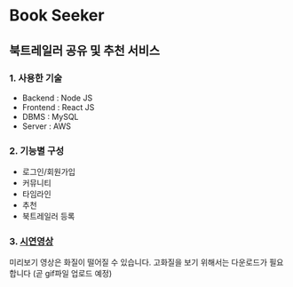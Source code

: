 # Book Seeker
## 북트레일러 공유 및 추천 서비스

### 1. 사용한 기술
- Backend : Node JS
- Frontend : React JS
- DBMS : MySQL
- Server : AWS


### 2. 기능별 구성
- 로그인/회원가입
- 커뮤니티 
- 타임라인
- 추천
- 북트레일러 등록

### 3. [시연영상](https://drive.google.com/file/d/1K5qtK5XUSeEvCTiP6xIfbTjFXCLfvpEv/view?usp=sharing)
미리보기 영상은 화질이 떨어질 수 있습니다. 고화질을 보기 위해서는 다운로드가 필요합니다 (곧 gif파일 업로드 예정)

